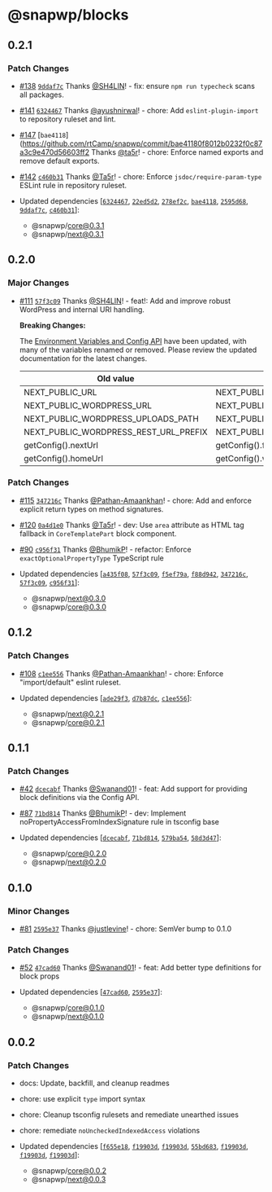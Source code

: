 # @snapwp/blocks

## 0.2.1

### Patch Changes

-   [#138](https://github.com/rtCamp/snapwp/pull/138) [`9ddaf7c`](https://github.com/rtCamp/snapwp/commit/9ddaf7c89a243370afb06894e4ed9d5bde2d5e45) Thanks [@SH4LIN](https://github.com/SH4LIN)! - fix: ensure `npm run typecheck` scans all packages.

-   [#141](https://github.com/rtCamp/snapwp/pull/141) [`6324467`](https://github.com/rtCamp/snapwp/commit/6324467c240af53c5c5ffd689d39817a9c0e7a45) Thanks [@ayushnirwal](https://github.com/ayushnirwal)! - chore: Add `eslint-plugin-import` to repository ruleset and lint.

-   [#147](https://github.com/rtCamp/snapwp/pull/147) [`bae4118`](https://github.com/rtCamp/snapwp/commit/bae41180f8012b0232f0c87a3c9e470d56603ff2 Thanks [@ta5r](https://github.com/ta5r)! - chore: Enforce named exports and remove default exports.

-   [#142](https://github.com/rtCamp/snapwp/pull/142) [`c460b31`](https://github.com/rtCamp/snapwp/commit/c460b31679ea6c1817b8a340cb180c180c17a362) Thanks [@Ta5r](https://github.com/Ta5r)! - chore: Enforce `jsdoc/require-param-type` ESLint rule in repository ruleset.

-   Updated dependencies [[`6324467`](https://github.com/rtCamp/snapwp/commit/6324467c240af53c5c5ffd689d39817a9c0e7a45), [`22ed5d2`](https://github.com/rtCamp/snapwp/commit/22ed5d2f0b5319adae08be211c70ed929ee626c8), [`278ef2c`](https://github.com/rtCamp/snapwp/commit/278ef2cd96208b89689a4963e69713dcb6fa19eb), [`bae4118`](https://github.com/rtCamp/snapwp/commit/bae41180f8012b0232f0c87a3c9e470d56603ff2), [`2595d68`](https://github.com/rtCamp/snapwp/commit/2595d681b0a48fef75216204539908336a21f655), [`9ddaf7c`](https://github.com/rtCamp/snapwp/commit/9ddaf7c89a243370afb06894e4ed9d5bde2d5e45), [`c460b31`](https://github.com/rtCamp/snapwp/commit/c460b31679ea6c1817b8a340cb180c180c17a362)]:
    -   @snapwp/core@0.3.1
    -   @snapwp/next@0.3.1

## 0.2.0

### Major Changes

-   [#111](https://github.com/rtCamp/snapwp/pull/111) [`57f3c09`](https://github.com/rtCamp/snapwp/commit/57f3c098ba238acb89c43ea52c588e09094ae7d5) Thanks [@SH4LIN](https://github.com/SH4LIN)! - feat!: Add and improve robust WordPress and internal URI handling.

    **Breaking Changes:**

    The [Environment Variables and Config API](../docs/config-api.md) have been updated, with many of the variables renamed or removed. Please review the updated documentation for the latest changes.

    | Old value                             | Replace with                     |
    | ------------------------------------- | -------------------------------- |
    | NEXT_PUBLIC_URL                       | NEXT_PUBLIC_FRONTEND_URL         |
    | NEXT_PUBLIC_WORDPRESS_URL             | NEXT_PUBLIC_WP_HOME_URL          |
    | NEXT_PUBLIC_WORDPRESS_UPLOADS_PATH    | NEXT_PUBLIC_WP_UPLOADS_DIRECTORY |
    | NEXT_PUBLIC_WORDPRESS_REST_URL_PREFIX | NEXT_PUBLIC_REST_URL_PREFIX      |
    | getConfig().nextUrl                   | getConfig().frontendUrl          |
    | getConfig().homeUrl                   | getConfig().wpHomeUrl            |

### Patch Changes

-   [#115](https://github.com/rtCamp/snapwp/pull/115) [`347216c`](https://github.com/rtCamp/snapwp/commit/347216c21bb0af80c644fc9fe47bbf589eb80fc8) Thanks [@Pathan-Amaankhan](https://github.com/Pathan-Amaankhan)! - chore: Add and enforce explicit return types on method signatures.

-   [#120](https://github.com/rtCamp/snapwp/pull/120) [`0a4d1e0`](https://github.com/rtCamp/snapwp/commit/0a4d1e0fba4666b6dea351098df10620ed379662) Thanks [@Ta5r](https://github.com/Ta5r)! - dev: Use `area` attribute as HTML tag fallback in `CoreTemplatePart` block component.

-   [#90](https://github.com/rtCamp/snapwp/pull/90) [`c956f31`](https://github.com/rtCamp/snapwp/commit/c956f31f3d70361f125db2373f57779df6963e45) Thanks [@BhumikP](https://github.com/BhumikP)! - refactor: Enforce `exactOptionalPropertyType` TypeScript rule

-   Updated dependencies [[`a435f08`](https://github.com/rtCamp/snapwp/commit/a435f08b574be81da7f13741587da5405c6eeebd), [`57f3c09`](https://github.com/rtCamp/snapwp/commit/57f3c098ba238acb89c43ea52c588e09094ae7d5), [`f5ef79a`](https://github.com/rtCamp/snapwp/commit/f5ef79a83f3f13fead3ee3075a32c4f7533ff525), [`f88d942`](https://github.com/rtCamp/snapwp/commit/f88d9428b2cd60ce4871c2d62c8bc02bcb00b460), [`347216c`](https://github.com/rtCamp/snapwp/commit/347216c21bb0af80c644fc9fe47bbf589eb80fc8), [`57f3c09`](https://github.com/rtCamp/snapwp/commit/57f3c098ba238acb89c43ea52c588e09094ae7d5), [`c956f31`](https://github.com/rtCamp/snapwp/commit/c956f31f3d70361f125db2373f57779df6963e45)]:
    -   @snapwp/next@0.3.0
    -   @snapwp/core@0.3.0

## 0.1.2

### Patch Changes

-   [#108](https://github.com/rtCamp/snapwp/pull/108) [`c1ee556`](https://github.com/rtCamp/snapwp/commit/c1ee5564e1046411dac0ccb5ace99c59fe337959) Thanks [@Pathan-Amaankhan](https://github.com/Pathan-Amaankhan)! - chore: Enforce "import/default" eslint ruleset.

-   Updated dependencies [[`ade29f3`](https://github.com/rtCamp/snapwp/commit/ade29f32cc3215c25e447c785eb864f081ffce4d), [`d7b87dc`](https://github.com/rtCamp/snapwp/commit/d7b87dc2b2dc0e0221fa074cdd951e39ed44a0ab), [`c1ee556`](https://github.com/rtCamp/snapwp/commit/c1ee5564e1046411dac0ccb5ace99c59fe337959)]:
    -   @snapwp/next@0.2.1
    -   @snapwp/core@0.2.1

## 0.1.1

### Patch Changes

-   [#42](https://github.com/rtCamp/snapwp/pull/42) [`dcecabf`](https://github.com/rtCamp/snapwp/commit/dcecabfa9df535727e988d2db59bb0a6aa5d2a73) Thanks [@Swanand01](https://github.com/Swanand01)! - feat: Add support for providing block definitions via the Config API.

-   [#87](https://github.com/rtCamp/snapwp/pull/87) [`71bd814`](https://github.com/rtCamp/snapwp/commit/71bd81452935736170e81dabe8fea48b6d2b8085) Thanks [@BhumikP](https://github.com/BhumikP)! - dev: Implement noPropertyAccessFromIndexSignature rule in tsconfig base

-   Updated dependencies [[`dcecabf`](https://github.com/rtCamp/snapwp/commit/dcecabfa9df535727e988d2db59bb0a6aa5d2a73), [`71bd814`](https://github.com/rtCamp/snapwp/commit/71bd81452935736170e81dabe8fea48b6d2b8085), [`579ba54`](https://github.com/rtCamp/snapwp/commit/579ba54e72d78b8b5fae89c8ddcd6bbdc0487f91), [`58d3d47`](https://github.com/rtCamp/snapwp/commit/58d3d4755962456347295dd7d876d02486a8a455)]:
    -   @snapwp/core@0.2.0
    -   @snapwp/next@0.2.0

## 0.1.0

### Minor Changes

-   [#81](https://github.com/rtCamp/snapwp/pull/81) [`2595e37`](https://github.com/rtCamp/snapwp/commit/2595e376efb9a24b9caa0be9146976ec1386ffc4) Thanks [@justlevine](https://github.com/justlevine)! - chore: SemVer bump to 0.1.0

### Patch Changes

-   [#52](https://github.com/rtCamp/snapwp/pull/52) [`47cad60`](https://github.com/rtCamp/snapwp/commit/47cad6075621da9946a29feba62fc33fe59fdaf6) Thanks [@Swanand01](https://github.com/Swanand01)! - feat: Add better type definitions for block props

-   Updated dependencies [[`47cad60`](https://github.com/rtCamp/snapwp/commit/47cad6075621da9946a29feba62fc33fe59fdaf6), [`2595e37`](https://github.com/rtCamp/snapwp/commit/2595e376efb9a24b9caa0be9146976ec1386ffc4)]:
    -   @snapwp/core@0.1.0
    -   @snapwp/next@0.1.0

## 0.0.2

### Patch Changes

-   docs: Update, backfill, and cleanup readmes
-   chore: use explicit `type` import syntax
-   chore: Cleanup tsconfig rulesets and remediate unearthed issues
-   chore: remediate `noUncheckedIndexedAccess` violations

-   Updated dependencies [[`f655e18`](https://github.com/rtCamp/snapwp/commit/f655e18f08f0f1c2402f8a79eb618096346dead5), [`f19903d`](https://github.com/rtCamp/snapwp/commit/f19903d33b61a7fe15c16bbe949aebb5c26f1081), [`f19903d`](https://github.com/rtCamp/snapwp/commit/f19903d33b61a7fe15c16bbe949aebb5c26f1081), [`55bd683`](https://github.com/rtCamp/snapwp/commit/55bd683e11c556bb78140299554cf845ba34903c), [`f19903d`](https://github.com/rtCamp/snapwp/commit/f19903d33b61a7fe15c16bbe949aebb5c26f1081), [`f19903d`](https://github.com/rtCamp/snapwp/commit/f19903d33b61a7fe15c16bbe949aebb5c26f1081), [`f19903d`](https://github.com/rtCamp/snapwp/commit/f19903d33b61a7fe15c16bbe949aebb5c26f1081)]:
    -   @snapwp/core@0.0.2
    -   @snapwp/next@0.0.3
